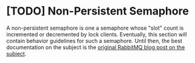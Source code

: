 # [TODO] Non-Persistent Semaphore

A non-persistent semaphore is one a semaphore whose "slot" count is incremented or decremented by lock clients. Eventually, this section will contain behavior guidelines for such a semaphore. Until then, the best documentation on the subject is the [original RabbitMQ blog post on the subject](https://www.rabbitmq.com/blog/2014/02/19/distributed-semaphores-with-rabbitmq/).